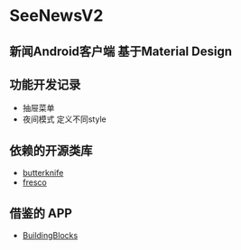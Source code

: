 # SeeNewsV2

## 新闻Android客户端 基于Material Design

## 功能开发记录

- 抽屉菜单
- 夜间模式 定义不同style 

## 依赖的开源类库


 - [butterknife](https://github.com/JakeWharton/butterknife)
 - [fresco](https://github.com/facebook/fresco)


## 借鉴的 APP

 - [BuildingBlocks](https://github.com/tangqi92/BuildingBlocks)
 

